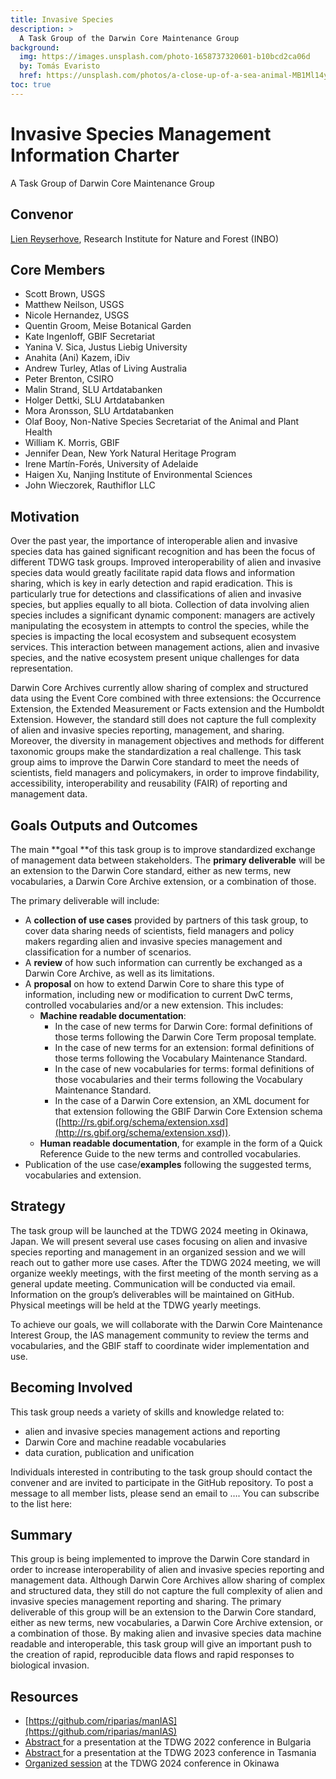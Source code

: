 ```yaml
---
title: Invasive Species
description: >
  A Task Group of the Darwin Core Maintenance Group
background:
  img: https://images.unsplash.com/photo-1658737320601-b10bcd2ca06d
  by: Tomás Evaristo
  href: https://unsplash.com/photos/a-close-up-of-a-sea-animal-MB1Ml14y90U
toc: true
---
```


# Invasive Species Management Information Charter

A Task Group of Darwin Core Maintenance Group

## Convenor

[Lien Reyserhove](mailto:lien.reyserhove@inbo.be), Research Institute for Nature and Forest (INBO)


## Core Members

* Scott Brown, USGS
* Matthew Neilson, USGS
* Nicole Hernandez, USGS
* Quentin Groom, Meise Botanical Garden
* Kate Ingenloff, GBIF Secretariat
* Yanina V. Sica, Justus Liebig University 
* Anahita (Ani) Kazem, iDiv
* Andrew Turley, Atlas of Living Australia
* Peter Brenton, CSIRO
* Malin Strand, SLU Artdatabanken
* Holger Dettki, SLU Artdatabanken
* Mora Aronsson, SLU Artdatabanken
* Olaf Booy, Non-Native Species Secretariat of the Animal and Plant Health
* William K. Morris, GBIF
* Jennifer Dean, New York Natural Heritage Program
* Irene Martín-Forés, University of Adelaide
* Haigen Xu, Nanjing Institute of Environmental Sciences
* John Wieczorek, Rauthiflor LLC

## Motivation

Over the past year, the importance of interoperable alien and invasive species data has gained significant recognition and has been the focus of different TDWG task groups. Improved interoperability of alien and invasive species data would greatly facilitate rapid data flows and information sharing, which is key in early detection and rapid eradication. This is particularly true for detections and classifications of alien and invasive species, but applies equally to all biota. Collection of data involving alien species includes a significant dynamic component: managers are actively manipulating the ecosystem in attempts to control the species, while the species is impacting the local ecosystem and subsequent ecosystem services. This interaction between management actions, alien and invasive species, and the native ecosystem present unique challenges for data representation. 

Darwin Core Archives currently allow sharing of complex and structured data using the Event Core combined with three extensions: the Occurrence Extension, the Extended Measurement or Facts extension and the Humboldt Extension. However, the standard still does not capture the full complexity of alien and invasive species reporting, management, and sharing. Moreover, the diversity in management objectives and methods for different taxonomic groups make the standardization a real challenge. This task group aims to improve the Darwin Core standard to meet the needs of scientists, field managers and policymakers, in order to improve findability, accessibility, interoperability and reusability (FAIR) of reporting and management data. 



## Goals Outputs and Outcomes

The main **goal **of this task group is to improve standardized exchange of management data between stakeholders. The **primary deliverable** will be an extension to the Darwin Core standard, either as new terms, new vocabularies, a Darwin Core Archive extension, or a combination of those.

The primary deliverable will include:

* A **collection of use cases** provided by partners of this task group, to cover data sharing needs of scientists, field managers and policy makers regarding alien and invasive species management and classification for a number of scenarios. 
* A **review** of how such information can currently be exchanged as a Darwin Core Archive, as well as its limitations.
* A **proposal** on how to extend Darwin Core to share this type of information, including new or modification to current DwC terms, controlled vocabularies and/or a new  extension. This includes:
    * **Machine readable documentation**:
        * In the case of new terms for Darwin Core: formal definitions of those terms following the Darwin Core Term proposal template.
        * In the case of new terms for an extension: formal definitions of those terms following the Vocabulary Maintenance Standard.
        * In the case of new vocabularies for terms: formal definitions of those vocabularies and their terms following the Vocabulary Maintenance Standard.
        * In the case of a Darwin Core extension, an XML document for that extension following the GBIF Darwin Core Extension schema ([http://rs.gbif.org/schema/extension.xsd](http://rs.gbif.org/schema/extension.xsd)).
    * **Human readable documentation**, for example in the form of a Quick Reference Guide to the new terms and controlled vocabularies.
* Publication of the use case/**examples** following the suggested terms, vocabularies and extension. 



## Strategy

The task group will be launched at the TDWG 2024 meeting in Okinawa, Japan. We will present several use cases focusing on alien and invasive species reporting and management in an organized session and we will reach out to gather more use cases. After the TDWG 2024 meeting, we will organize weekly meetings, with the first meeting of the month serving as a general update meeting. Communication will be conducted via email. Information on the group’s deliverables will be maintained on GitHub. Physical meetings will be held at the TDWG yearly meetings. 

To achieve our goals, we will collaborate with the Darwin Core Maintenance Interest Group, the IAS management community to review the terms and vocabularies, and the GBIF staff to coordinate wider implementation and use. 



## Becoming Involved

This task group needs a variety of skills and knowledge related to:

* alien and invasive species management actions and reporting
* Darwin Core and machine readable vocabularies
* data curation, publication and unification

Individuals interested in contributing to the task group should contact the convener and are invited to participate in the GitHub repository. To post a message to all member lists, please send an email to …. You can subscribe to the list here:


## Summary

This group is being implemented to improve the Darwin Core standard in order to increase interoperability of alien and invasive species reporting and management data. Although Darwin Core Archives allow sharing of complex and structured data, they still do not capture the full complexity of alien and invasive species management reporting and sharing. The primary deliverable of this group will be an extension to the Darwin Core standard, either as new terms, new vocabularies, a Darwin Core Archive extension, or a combination of those. By making alien and invasive species data machine readable and interoperable, this task group will give an important push to the creation of rapid, reproducible data flows and rapid responses to biological invasion.



## Resources

* [https://github.com/riparias/manIAS](https://github.com/riparias/manIAS)
* [Abstract ](https://doi.org/10.3897/biss.6.93453)for a presentation at the TDWG 2022 conference in Bulgaria
* [Abstract ](https://doi.org/10.3897/biss.7.112386)for a presentation at the TDWG 2023 conference in Tasmania
* [Organized session](https://www.tdwg.org/conferences/2024/sessions/#sym19) at the TDWG 2024 conference in Okinawa


